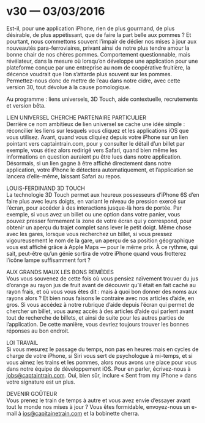 # v30 — 03/03/2016

Est-il, pour une application iPhone, rien de plus gourmand, de plus désirable, de plus appétissant, que de faire la part belle aux pommes&nbsp;? Et pourtant, nous commettons souvent l’impair de dédier nos mises à jour aux nouveautés para-ferroviaires, privant ainsi de notre plus tendre amour la bonne chair de nos chères pommes. Comportement questionnable, mais révélateur, dans la mesure où lorsqu’on développe une application pour une plateforme conçue par une entreprise au nom de coopérative fruitière, la décence voudrait que l’on s’attarde plus souvent sur les pommes. Permettez-nous donc de mettre de l’eau dans notre cidre, avec cette version 30, tout dévolue à la cause pomologique.

Au programme&nbsp;: liens universels, 3D Touch, aide contextuelle, recrutements et version bêta.

LIEN UNIVERSEL CHERCHE PARTENAIRE PARTICULIER<br />
Derrière ce nom ambitieux de lien universel se cache une idée simple&nbsp;: réconcilier les liens sur lesquels vous cliquez et les applications iOS que vous utilisez. Avant, quand vous cliquiez depuis votre iPhone sur un lien pointant vers captaintrain.com, pour y consulter le détail d’un billet par exemple, vous étiez alors redirigé vers Safari, quand bien même les informations en question auraient pu être lues dans notre application. Désormais, si un lien gagne à être affiché directement dans notre application, votre iPhone le détectera automatiquement, et l’application se lancera d’elle-même, laissant Safari au repos.

LOUIS-FERDINAND 3D TOUCH<br />
La technologie 3D Touch permet aux heureux possesseurs d’iPhone 6S d’en faire plus avec leurs doigts, en variant le niveau de pression exercé sur l’écran, pour accéder à des interactions jusque-là hors de portée. Par exemple, si vous avez un billet ou une option dans votre panier, vous pouvez presser fermement la zone de votre écran qui y correspond, pour obtenir un aperçu du trajet complet sans lever le petit doigt. Même chose avec les gares, lorsque vous recherchez un billet, si vous pressez vigoureusement le nom de la gare, un aperçu de sa position géographique vous est affiché grâce à Apple Maps —&nbsp;pour le même prix. À ce rythme, qui sait, peut-être qu’un génie sortira de votre iPhone quand vous frotterez l’icône lampe suffisamment fort&nbsp;?

AUX GRANDS MAUX LES BONS REMÈDES<br />
Vous vous souvenez de cette fois où vous pensiez naïvement trouver du jus d’orange au rayon jus de fruit avant de découvrir qu’il était en fait caché au rayon frais, et où vous vous êtes dit&nbsp;: mais à quoi bon donner des noms aux rayons alors&nbsp;? Et bien nous faisons le contraire avec nos articles d’aide, en gros. Si vous accédez à notre rubrique d’aide depuis l’écran qui permet de chercher un billet, vous aurez accès à des articles d’aide qui parlent avant tout de recherche de billets, et ainsi de suite pour les autres parties de l’application. De cette manière, vous devriez toujours trouver les bonnes réponses au bon endroit.

LOI TRAVAIL<br />
Si vous mesurez le passage du temps, non pas en heures mais en cycles de charge de votre iPhone, si Siri vous sert de psychologue à mi-temps, et si vous aimez les trains et les pommes, alors nous avons une place pour vous dans notre équipe de développement iOS. Pour en parler, écrivez-nous à jobs@captaintrain.com. Oui, bien sûr, inclure «&nbsp;Sent from my iPhone&nbsp;» dans votre signature est un plus.

DEVENIR GOÛTEUR<br />
Vous prenez le train de temps à autre et vous avez envie d’essayer avant tout le monde nos mises à jour&nbsp;? Vous êtes formidable, envoyez-nous un e-mail à ios@capitainetrain.com et la bobinette cherra.
